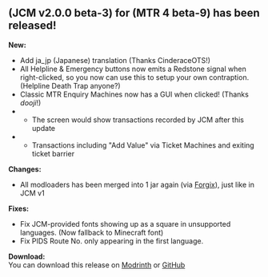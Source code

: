 ## (JCM v2.0.0 beta-3) for (MTR 4 beta-9) has been released!

**New:**  
- Add ja_jp (Japanese) translation (Thanks CinderaceOTS!)
- All Helpline & Emergency buttons now emits a Redstone signal when right-clicked, so you now can use this to setup your own contraption. (Helpline Death Trap anyone?)
- Classic MTR Enquiry Machines now has a GUI when clicked! (Thanks *dooji*!)
- - The screen would show transactions recorded by JCM after this update
- - Transactions including "Add Value" via Ticket Machines and exiting ticket barrier

**Changes:**  
- All modloaders has been merged into 1 jar again (via [Forgix](https://github.com/PacifistMC/Forgix)), just like in JCM v1

**Fixes:**
- Fix JCM-provided fonts showing up as a square in unsupported languages. (Now fallback to Minecraft font)
- Fix PIDS Route No. only appearing in the first language.

**Download:**  
You can download this release on [Modrinth](https://modrinth.com/mod/jcm) or [GitHub](https://github.com/DistrictOfJoban/Joban-Client-Mod/releases)
